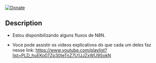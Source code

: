 [![Donate](https://img.shields.io/badge/Donate-PayPal-green.svg)](https://www.paypal.com/donate?business=QVR5JEKFBASVW&no_recurring=0&currency_code=USD)
## Description
* Estou disponibilizando alguns fluxos de N8N.

* Voce pode assistir os videos explicativos do que cada um deles faz nesse link:
  https://www.youtube.com/playlist?list=PLD_huEKo07Zp30teTnZ7U1JJZxWU9SokN
